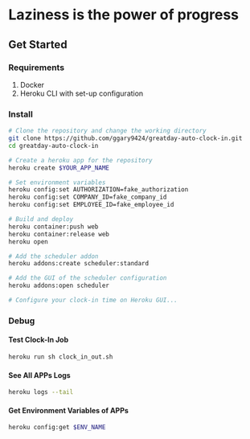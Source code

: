 # Laziness is the power of progress

## Get Started

### Requirements
1. Docker
2. Heroku CLI with set-up configuration

### Install
```bash
# Clone the repository and change the working directory
git clone https://github.com/ggary9424/greatday-auto-clock-in.git
cd greatday-auto-clock-in

# Create a heroku app for the repository
heroku create $YOUR_APP_NAME

# Set environment variables
heroku config:set AUTHORIZATION=fake_authorization
heroku config:set COMPANY_ID=fake_company_id
heroku config:set EMPLOYEE_ID=fake_employee_id

# Build and deploy
heroku container:push web
heroku container:release web
heroku open

# Add the scheduler addon
heroku addons:create scheduler:standard

# Add the GUI of the scheduler configuration
heroku addons:open scheduler

# Configure your clock-in time on Heroku GUI...
```

### Debug
#### Test Clock-In Job
```bash
heroku run sh clock_in_out.sh
```

#### See All APPs Logs
```bash
heroku logs --tail
```

#### Get Environment Variables of APPs
```bash
heroku config:get $ENV_NAME
```